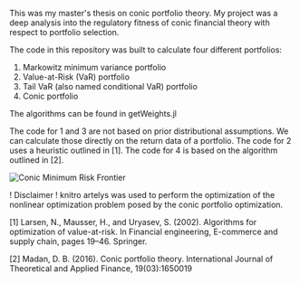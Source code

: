 This was my master's thesis on conic portfolio theory. 
My project was a deep analysis into the regulatory fitness of conic financial theory with respect to portfolio selection.

The code in this repository was built to calculate four different portfolios:
1. Markowitz minimum variance portfolio
2. Value-at-Risk (VaR) portfolio
3. Tail VaR (also named conditional VaR) portfolio
4. Conic portfolio

The algorithms can be found in getWeights.jl

The code for 1 and 3 are not based on prior distributional assumptions. We can calculate those directly on the return data of a portfolio.
The code for 2 uses a heuristic outlined in [1]. 
The code for 4 is based on the algorithm outlined in [2].


![Conic Minimum Risk Frontier](https://i.imgur.com/3V5xtDD.png)




! Disclaimer !
knitro artelys was used to perform the optimization of the nonlinear optimization problem posed by the conic portfolio optimization. 



[1] Larsen, N., Mausser, H., and Uryasev, S. (2002). Algorithms for optimization of value-at-risk. In Financial engineering, E-commerce and supply chain, pages 19–46. Springer.

[2] Madan, D. B. (2016). Conic portfolio theory. International Journal of Theoretical and Applied
Finance, 19(03):1650019
